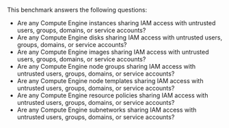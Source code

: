 This benchmark answers the following questions:

- Are any Compute Engine instances sharing IAM access with untrusted users, groups, domains, or service accounts?
- Are any Compute Engine disks sharing IAM access with untrusted users, groups, domains, or service accounts?
- Are any Compute Engine images sharing IAM access with untrusted users, groups, domains, or service accounts?
- Are any Compute Engine node groups sharing IAM access with untrusted users, groups, domains, or service accounts?
- Are any Compute Engine node templates sharing IAM access with untrusted users, groups, domains, or service accounts?
- Are any Compute Engine resource policies sharing IAM access with untrusted users, groups, domains, or service accounts?
- Are any Compute Engine subnetworks sharing IAM access with untrusted users, groups, domains, or service accounts? 